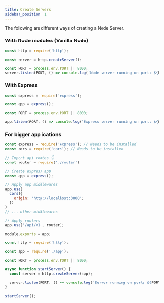 ```yaml
---
title: Create Servers
sidebar_position: 1
---
```


The following are different ways of creating a Node Server.

### With Node modules (Vanilla Node)

```js title='server.js'
const http = require('http');

const server = http.createServer();

const PORT = process.env.PORT || 8000;
server.listen(PORT, () => console.log(`Node server running on port: ${PORT}`));
```

### With Express

```js title='server.js'
const express = require('express');

const app = express();

const PORT = process.env.PORT || 8000;

app.listen(PORT, () => console.log(`Express server running on port: ${PORT}`));
```

### For bigger applications

```js title='app.js'
const express = require('express'); // Needs to be installed
const cors = require('cors'); // Needs to be installed

// Import api routes 👇
const router = require('./router')

// Create express app
const app = express();

// Apply app middlewares
app.use(
  cors({
    origin: 'http://localhost:3000';
  })
)
// ... other middlewares

// Apply routers
app.use('/api/v1', router);

module.exports = app;
```

```js title='server.js'
const http = require('http');

const app = require('./app');

const PORT = process.env.PORT || 8000;

async function startServer() {
  const server = http.createServer(app);

  server.listen(PORT, () => console.log(`Server running on port: ${PORT}...`));
}

startServer();
```
